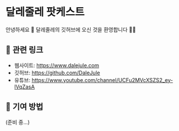 # 달레줄레 팟케스트

안녕하세요 👋 
달레줄레의 깃허브에 오신 것을 환영합니다 🙋‍♀️

## 🍿 관련 링크

- 웹사이트: https://www.dalejule.com
- 깃허브: https://github.com/DaleJule
- 유튜브: https://www.youtube.com/channel/UCFu2MVcXSZS2_ey-lVqZasA

## 🌈 기여 방법

(준비 중...)
